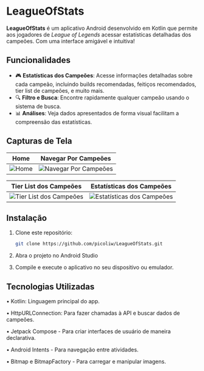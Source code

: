 # LeagueOfStats

**LeagueOfStats** é um aplicativo Android desenvolvido em Kotlin que permite aos jogadores de *League of Legends* acessar estatísticas detalhadas dos campeões. Com uma interface amigável e intuitiva!

## Funcionalidades

- 🎮 **Estatísticas dos Campeões**: Acesse informações detalhadas sobre cada campeão, incluindo builds recomendadas, feitiços recomendados, tier list de campeões, e muito mais.
- 🔍 **Filtro e Busca**: Encontre rapidamente qualquer campeão usando o sistema de busca.
- 📊 **Análises**: Veja dados apresentados de forma visual facilitam a compreensão das estatísticas.

## Capturas de Tela

| Home | Navegar Por Campeões |
|:----:|:--------------------:|
| ![Home](https://i.imgur.com/pA03BDZ.png) | ![Navegar Por Campeões](https://i.imgur.com/sZUTnTR.png) |

| Tier List dos Campeões | Estatísticas dos Campeões |
|:----------------------:|:-------------------------:|
| ![Tier List dos Campeões](https://i.imgur.com/aLWTsuC.png) | ![Estatísticas dos Campeões](https://i.imgur.com/XxSqOmi.png) |

## Instalação

1. Clone este repositório:
   ```bash
   git clone https://github.com/picoliw/LeagueOfStats.git

2. Abra o projeto no Android Studio

3. Compile e execute o aplicativo no seu dispositivo ou emulador.

## Tecnologias Utilizadas

• Kotlin: Linguagem principal do app.

• HttpURLConnection: Para fazer chamadas à API e buscar dados de campeões.

• Jetpack Compose - Para criar interfaces de usuário de maneira declarativa.

• Android Intents - Para navegação entre atividades.

• Bitmap e BitmapFactory - Para carregar e manipular imagens.
